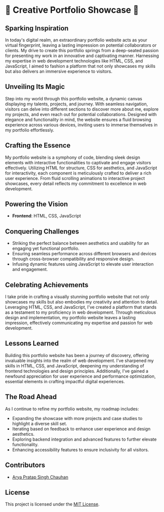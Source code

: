 # 🌟 Creative Portfolio Showcase 🚀

## Sparking Inspiration

In today's digital realm, an extraordinary portfolio website acts as your virtual fingerprint, leaving a lasting impression on potential collaborators or clients. My drive to create this portfolio springs from a deep-seated passion for presenting my work in an innovative and captivating manner. Harnessing my expertise in web development technologies like HTML, CSS, and JavaScript, I aimed to fashion a platform that not only showcases my skills but also delivers an immersive experience to visitors.

## Unveiling Its Magic

Step into my world through this portfolio website, a dynamic canvas displaying my talents, projects, and journey. With seamless navigation, visitors can delve into different sections to discover more about me, explore my projects, and even reach out for potential collaborations. Designed with elegance and functionality in mind, the website ensures a fluid browsing experience across various devices, inviting users to immerse themselves in my portfolio effortlessly.

## Crafting the Essence

My portfolio website is a symphony of code, blending sleek design elements with interactive functionalities to captivate and engage visitors effectively. Utilizing HTML for structure, CSS for aesthetics, and JavaScript for interactivity, each component is meticulously crafted to deliver a rich user experience. From fluid scrolling animations to interactive project showcases, every detail reflects my commitment to excellence in web development.

## Powering the Vision

- **Frontend**: HTML, CSS, JavaScript

## Conquering Challenges

- Striking the perfect balance between aesthetics and usability for an engaging yet functional portfolio.
- Ensuring seamless performance across different browsers and devices through cross-browser compatibility and responsive design.
- Infusing dynamic features using JavaScript to elevate user interaction and engagement.

## Celebrating Achievements

I take pride in crafting a visually stunning portfolio website that not only showcases my skills but also embodies my creativity and attention to detail. Leveraging HTML, CSS, and JavaScript, I've created a platform that stands as a testament to my proficiency in web development. Through meticulous design and implementation, my portfolio website leaves a lasting impression, effectively communicating my expertise and passion for web development.

## Lessons Learned

Building this portfolio website has been a journey of discovery, offering invaluable insights into the realm of web development. I've sharpened my skills in HTML, CSS, and JavaScript, deepening my understanding of frontend technologies and design principles. Additionally, I've gained a newfound appreciation for user experience and performance optimization, essential elements in crafting impactful digital experiences.

## The Road Ahead

As I continue to refine my portfolio website, my roadmap includes:

- Expanding the showcase with more projects and case studies to highlight a diverse skill set.
- Iterating based on feedback to enhance user experience and design aesthetics.
- Exploring backend integration and advanced features to further elevate functionality.
- Enhancing accessibility features to ensure inclusivity for all visitors.

## Contributors

- [Arya Pratap Singh Chauhan](https://github.com/ARYA-0)

## License

This project is licensed under the [MIT License](LICENSE).
